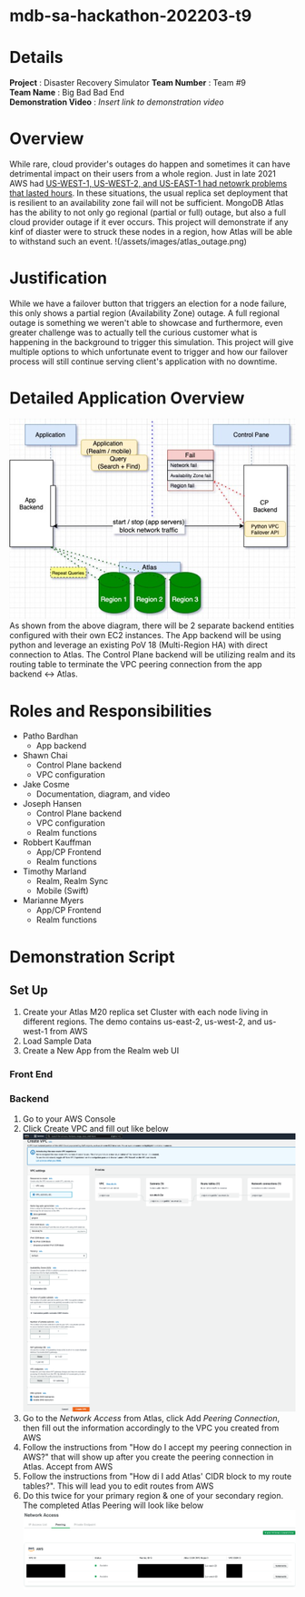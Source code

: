 # mdb-sa-hackathon-202203-t9


# Details

**Project** :  Disaster Recovery Simulator
**Team Number** : Team #9  
**Team Name** : Big Bad Bad End  
**Demonstration Video** : _Insert link to demonstration video_  

# Overview

While rare, cloud provider's outages do happen and sometimes it can have detrimental impact on their users from a whole region. Just in late 2021 AWS had [US-WEST-1, US-WEST-2, and US-EAST-1 had netowrk problems that lasted hours](https://awsmaniac.com/aws-outages/). In these situations, the usual replica set deployment that is resilient to an availability zone fail will not be sufficient. MongoDB Atlas has the ability to not only go regional (partial or full) outage, but also a full cloud provider outage if it ever occurs. This project will demonstrate if any kinf of diaster were to struck these nodes in a region, how Atlas will be able to withstand such an event.
!(/assets/images/atlas_outage.png)

# Justification

While we have a failover button that triggers an election for a node failure, this only shows a partial region (Availability Zone) outage. A full regional outage is something we weren't able to showcase and furthermore, even greater challenge was to actually tell the curious customer what is happening in the background to trigger this simulation. This project will give multiple options to which unfortunate event to trigger and how our failover process will still continue serving client's application with no downtime.

# Detailed Application Overview

![Workflow](/assets/images/Workflow_diagram.jpg)
As shown from the above diagram, there will be 2 separate backend entities configured with their own EC2 instances. The App backend will be using python and leverage an existing PoV 18 (Multi-Region HA) with direct connection to Atlas. The Control Plane backend will be utilizing realm and its routing table to terminate the VPC peering connection from the app backend <-> Atlas. 


# Roles and Responsibilities

- Patho Bardhan
    - App backend
- Shawn Chai
    - Control Plane backend
    - VPC configuration
- Jake Cosme
    - Documentation, diagram, and video
- Joseph Hansen
    - Control Plane backend
    - VPC configuration
    - Realm functions
- Robbert Kauffman
    - App/CP Frontend
    - Realm functions
- Timothy Marland
    - Realm, Realm Sync
    - Mobile (Swift)
- Marianne Myers
    - App/CP Frontend
    - Realm functions

# Demonstration Script

## Set Up
1. Create your Atlas M20 replica set Cluster with each node living in different regions. The demo contains us-east-2, us-west-2, and us-west-1 from AWS
2. Load Sample Data
3. Create a New App from the Realm web UI
### Front End

### Backend
1. Go to your AWS Console
2. Click Create VPC and fill out like below
![VPC in AWS](/assets/images/vpc_aws.png)
3. Go to the *Network Access* from Atlas, click Add *Peering Connection*, then fill out the information accordingly to the VPC you created from AWS
4. Follow the instructions from "How do I accept my peering connection in AWS?" that will show up after you create the peering connection in Atlas. Accept from AWS
5. Follow the instructions from "How di I add Atlas' CIDR block to my route tables?". This will lead you to edit routes from AWS
6. Do this twice for your primary region & one of your secondary region. The completed Atlas Peering will look like below
![VPC in Atlas](/assets/images/vpc_atlas.png)

